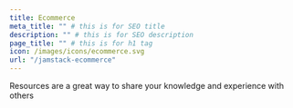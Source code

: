 ```yaml
---
title: Ecommerce
meta_title: "" # this is for SEO title
description: "" # this is for SEO description
page_title: "" # this is for h1 tag
icon: /images/icons/ecommerce.svg
url: "/jamstack-ecommerce"
---
```


Resources are a great way to share your knowledge and experience with others
